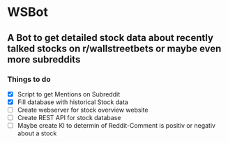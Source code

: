 # WSBot
## A Bot to get detailed stock data about recently talked stocks on r/wallstreetbets or maybe even more subreddits

### Things to do
- [x] Script to get Mentions on Subreddit
- [x] Fill database with historical Stock data
- [ ] Create webserver for stock overview website
- [ ] Create REST API for stock database 
- [ ] Maybe create KI to determin of Reddit-Comment is positiv or negativ about a stock

